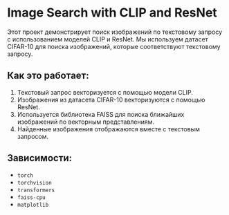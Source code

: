 # Image Search with CLIP and ResNet

Этот проект демонстрирует поиск изображений по текстовому запросу с использованием моделей CLIP и ResNet. 
Мы используем датасет CIFAR-10 для поиска изображений, которые соответствуют текстовому запросу.

## Как это работает:
1. Текстовый запрос векторизуется с помощью модели CLIP.
2. Изображения из датасета CIFAR-10 векторизуются с помощью ResNet.
3. Используется библиотека FAISS для поиска ближайших изображений по векторным представлениям.
4. Найденные изображения отображаются вместе с текстовым запросом.

## Зависимости:
- `torch`
- `torchvision`
- `transformers`
- `faiss-cpu`
- `matplotlib`
